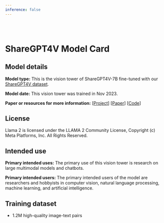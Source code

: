 ```yaml
---
inference: false
---
```


<br>
<br>

# ShareGPT4V Model Card

## Model details

**Model type:**
This is the vision tower of ShareGPT4V-7B fine-tuned with our [ShareGPT4V dataset](https://huggingface.co/datasets/Lin-Chen/ShareGPT4V).

**Model date:**
This vision tower was trained in Nov 2023.

**Paper or resources for more information:**
[[Project](https://ShareGPT4V.github.io/)] [[Paper](https://huggingface.co/papers/2311.12793)] [[Code](https://github.com/InternLM/InternLM-XComposer/tree/main/projects/ShareGPT4V)]

## License
Llama 2 is licensed under the LLAMA 2 Community License, 
Copyright (c) Meta Platforms, Inc. All Rights Reserved.

## Intended use
**Primary intended uses:**
The primary use of this vision tower is research on large multimodal models and chatbots.

**Primary intended users:**
The primary intended users of the model are researchers and hobbyists in computer vision, natural language processing, machine learning, and artificial intelligence.

## Training dataset
- 1.2M high-quality image-text pairs